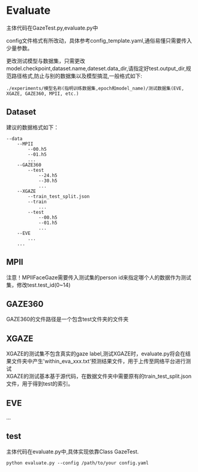# Evaluate
主体代码在GazeTest.py,evaluate.py中    
  
config文件格式有所改动，具体参考config_template.yaml,通俗易懂只需要传入少量参数。  
  
更改测试模型与数据集，只需更改model.checkpoint,dataset.name,dateset.data_dir,请指定好test.output_dir,规范路径格式,防止与别的数据集以及模型搞混,一般格式如下:   
  
```
./experiments/模型名称(指明训练数据集,epoch和model_name)/测试数据集(EVE, XGAZE, GAZE360, MPII, etc.)  
```
  


## Dataset
建议的数据格式如下：  
```
--data  
    --MPII  
        --00.h5  
        --01.h5  
        ...  
    --GAZE360  
        --test  
            --24.h5  
            --30.h5  
            ...  
    --XGAZE  
        --train_test_split.json  
        --train  
            ...  
        --test  
            --00.h5  
            --01.h5  
            ...  
    --EVE  
        ...   
    ...  
```
## MPII
注意！MPIIFaceGaze需要传入测试集的person id来指定哪个人的数据作为测试集，修改test.test_id(0~14)  

## GAZE360
GAZE360的文件路径是一个包含test文件夹的文件夹   

## XGAZE
XGAZE的测试集不包含真实的gaze label,测试XGAZE时，evaluate.py将会在结果文件夹中产生'within_eva_xxx.txt'预测结果文件，用于上传至网络平台进行测试      
XGAZE的测试基本基于源代码，在数据文件夹中需要原有的train_test_split.json文件，用于得到test的索引。
## EVE
...  

## test
主体代码在evaluate.py中,具体实现依靠Class GazeTest.  
```
python evaluate.py --config /path/to/your config.yaml
```
